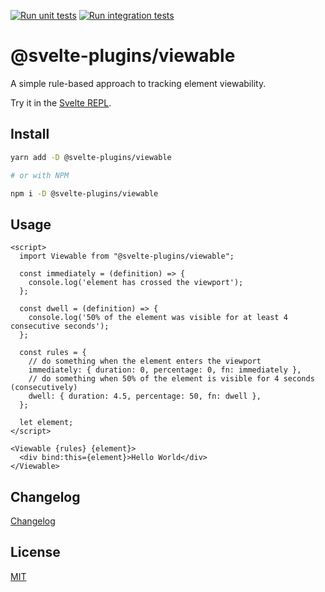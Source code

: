 [![Run unit tests](https://github.com/svelte-plugins/viewable/actions/workflows/run-unit.yml/badge.svg)](https://github.com/svelte-plugins/viewable/actions/workflows/run-unit.yml)
[![Run integration tests](https://github.com/svelte-plugins/viewable/actions/workflows/run-integration.yml/badge.svg)](https://github.com/svelte-plugins/viewable/actions/workflows/run-integration.yml)

# @svelte-plugins/viewable

A simple rule-based approach to tracking element viewability.

Try it in the [Svelte REPL](https://svelte.dev/repl/47fe04909fd14ee5ad5d02390cc147b1).

## Install

```bash
yarn add -D @svelte-plugins/viewable

# or with NPM

npm i -D @svelte-plugins/viewable
```

## Usage
```svelte
<script>
  import Viewable from "@svelte-plugins/viewable";

  const immediately = (definition) => {
    console.log('element has crossed the viewport');
  };

  const dwell = (definition) => {
    console.log('50% of the element was visible for at least 4 consecutive seconds');
  };

  const rules = {
    // do something when the element enters the viewport
    immediately: { duration: 0, percentage: 0, fn: immediately },
    // do something when 50% of the element is visible for 4 seconds (consecutively)
    dwell: { duration: 4.5, percentage: 50, fn: dwell },
  };

  let element;
</script>

<Viewable {rules} {element}>
  <div bind:this={element}>Hello World</div>
</Viewable>
```

## Changelog

[Changelog](CHANGELOG.md)

## License

[MIT](LICENSE)
